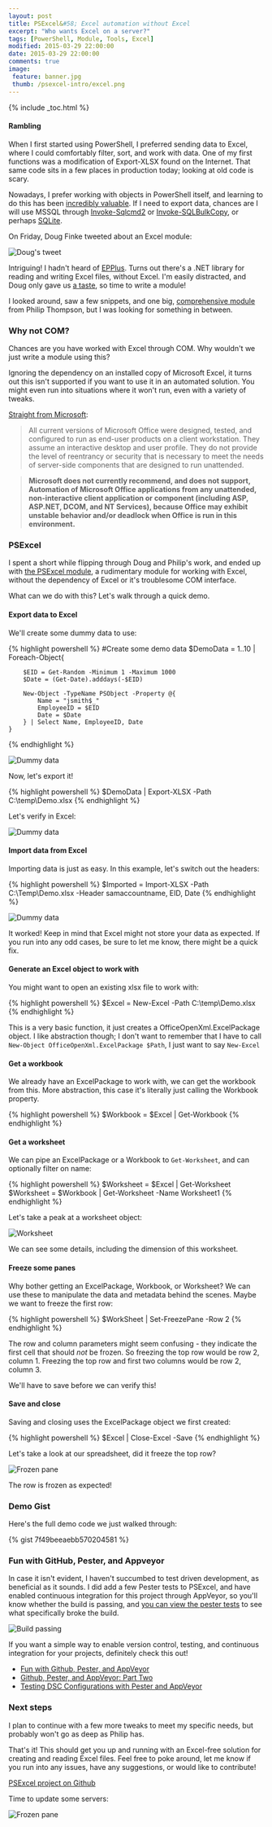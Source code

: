 ```yaml
---
layout: post
title: PSExcel&#58; Excel automation without Excel
excerpt: "Who wants Excel on a server?"
tags: [PowerShell, Module, Tools, Excel]
modified: 2015-03-29 22:00:00
date: 2015-03-29 22:00:00
comments: true
image:
 feature: banner.jpg
 thumb: /psexcel-intro/excel.png
---
```

{% include _toc.html %}

#### Rambling

When I first started using PowerShell, I preferred sending data to Excel, where I could comfortably filter, sort, and work with data. One of my first functions was a modification of Export-XLSX found on the Internet. That same code sits in a few places in production today; looking at old code is scary.

Nowadays, I prefer working with objects in PowerShell itself, and learning to do this has been [incredibly valuable](http://ramblingcookiemonster.github.io/Why-PowerShell/). If I need to export data, chances are I will use MSSQL through [Invoke-Sqlcmd2](https://github.com/RamblingCookieMonster/PowerShell/blob/master/Invoke-Sqlcmd2.ps1) or [Invoke-SQLBulkCopy](https://github.com/RamblingCookieMonster/PowerShell/blob/master/Invoke-SQLBulkCopy.ps1), or perhaps [SQLite](http://ramblingcookiemonster.github.io/SQLite-and-PowerShell).

On Friday, Doug Finke tweeted about an Excel module:

![Doug's tweet](/images/psexcel-intro/dfinketweet.png)

Intriguing! I hadn't heard of [EPPlus](https://epplus.codeplex.com/). Turns out there's a .NET library for reading and writing Excel files, without Excel. I'm easily distracted, and Doug only gave us [a taste](https://github.com/dfinke/ImportExcel), so time to write a module!

I looked around, saw a few snippets, and one big, [comprehensive module](https://excelpslib.codeplex.com/) from Philip Thompson, but I was looking for something in between.

### Why not COM?

Chances are you have worked with Excel through COM. Why wouldn't we just write a module using this?

Ignoring the dependency on an installed copy of Microsoft Excel, it turns out this isn't supported if you want to use it in an automated solution. You might even run into situations where it won't run, even with a variety of tweaks.

[Straight from Microsoft](https://support.microsoft.com/en-us/kb/257757):

> All current versions of Microsoft Office were designed, tested, and configured to run as end-user products on a client workstation. They assume an interactive desktop and user profile. They do not provide the level of reentrancy or security that is necessary to meet the needs of server-side components that are designed to run unattended.

> **Microsoft does not currently recommend, and does not support, Automation of Microsoft Office applications from any unattended, non-interactive client application or component (including ASP, ASP.NET, DCOM, and NT Services), because Office may exhibit unstable behavior and/or deadlock when Office is run in this environment.**

### PSExcel

I spent a short while flipping through Doug and Philip's work, and ended up with [the PSExcel module](https://github.com/RamblingCookieMonster/PSExcel), a rudimentary module for working with Excel, without the dependency of Excel or it's troublesome COM interface.

What can we do with this? Let's walk through a quick demo.

#### Export data to Excel

We'll create some dummy data to use:

{% highlight powershell %}
#Create some demo data
    $DemoData = 1..10 | Foreach-Object{

        $EID = Get-Random -Minimum 1 -Maximum 1000
        $Date = (Get-Date).adddays(-$EID)

        New-Object -TypeName PSObject -Property @{
            Name = "jsmith$_"
            EmployeeID = $EID
            Date = $Date
        } | Select Name, EmployeeID, Date
    }
{% endhighlight %}

![Dummy data](/images/psexcel-intro/dummydata.png)

Now, let's export it!

{% highlight powershell %}
$DemoData | Export-XLSX -Path C:\temp\Demo.xlsx
{% endhighlight %}

Let's verify in Excel:

![Dummy data](/images/psexcel-intro/export.png)

#### Import data from Excel

Importing data is just as easy. In this example, let's switch out the headers:

{% highlight powershell %}
$Imported = Import-XLSX -Path C:\Temp\Demo.xlsx -Header samaccountname, EID, Date
{% endhighlight %}

![Dummy data](/images/psexcel-intro/imported.png)

It worked! Keep in mind that Excel might not store your data as expected. If you run into any odd cases, be sure to let me know, there might be a quick fix.

#### Generate an Excel object to work with

You might want to open an existing xlsx file to work with:

{% highlight powershell %}
$Excel = New-Excel -Path C:\temp\Demo.xlsx
{% endhighlight %}

This is a very basic function, it just creates a OfficeOpenXml.ExcelPackage object. I like abstraction though; I don't want to remember that I have to call ```New-Object OfficeOpenXml.ExcelPackage $Path```, I just want to say ```New-Excel```

#### Get a workbook

We already have an ExcelPackage to work with, we can get the workbook from this. More abstraction, this case it's literally just calling the Workbook property.

{% highlight powershell %}
$Workbook = $Excel | Get-Workbook
{% endhighlight %}

#### Get a worksheet

We can pipe an ExcelPackage or a Workbook to ```Get-Worksheet```, and can optionally filter on name:

{% highlight powershell %}
$Worksheet = $Excel | Get-Worksheet
$Worksheet = $Workbook | Get-Worksheet -Name Worksheet1
{% endhighlight %}

Let's take a peak at a worksheet object:

![Worksheet](/images/psexcel-intro/worksheet.png)

We can see some details, including the dimension of this worksheet.

#### Freeze some panes

Why bother getting an ExcelPackage, Workbook, or Worksheet? We can use these to manipulate the data and metadata behind the scenes. Maybe we want to freeze the first row:

{% highlight powershell %}
$WorkSheet | Set-FreezePane -Row 2
{% endhighlight %}

The row and column parameters might seem confusing - they indicate the first cell that should *not* be frozen. So freezing the top row would be row 2, column 1. Freezing the top row and first two columns would be row 2, column 3.

We'll have to save before we can verify this!

#### Save and close

Saving and closing uses the ExcelPackage object we first created:

{% highlight powershell %}
$Excel | Close-Excel -Save
{% endhighlight %}

Let's take a look at our spreadsheet, did it freeze the top row?

![Frozen pane](/images/psexcel-intro/frozenpane.png)

The row is frozen as expected!

### Demo Gist

Here's the full demo code we just walked through:

{% gist 7f49beeaebb570204581 %}

### Fun with GitHub, Pester, and Appveyor

In case it isn't evident, I haven't succumbed to test driven development, as beneficial as it sounds. I did add a few Pester tests to PSExcel, and have enabled continuous integration for this project through AppVeyor, so you'll know whether the build is passing, and [you can view the pester tests](https://ci.appveyor.com/project/RamblingCookieMonster/psexcel) to see what specifically broke the build.

![Build passing](/images/appveyor-1/build-passing-large.png)

If you want a simple way to enable version control, testing, and continuous integration for your projects, definitely check this out!

* [Fun with Github, Pester, and AppVeyor](http://ramblingcookiemonster.github.io/GitHub-Pester-AppVeyor/)
* [Github, Pester, and AppVeyor: Part Two](http://ramblingcookiemonster.github.io/Github-Pester-AppVeyor-Part-2/)
* [Testing DSC Configurations with Pester and AppVeyor](http://ramblingcookiemonster.github.io/Testing-DSC-with-Pester-and-AppVeyor/)

### Next steps

I plan to continue with a few more tweaks to meet my specific needs, but probably won't go as deep as Philip has.

That's it! This should get you up and running with an Excel-free solution for creating and reading Excel files. Feel free to poke around, let me know if you run into any issues, have any suggestions, or would like to contribute!

[PSExcel project on Github](https://github.com/RamblingCookieMonster/PSExcel)

Time to update some servers:

![Frozen pane](/images/psexcel-intro/updates.png)
